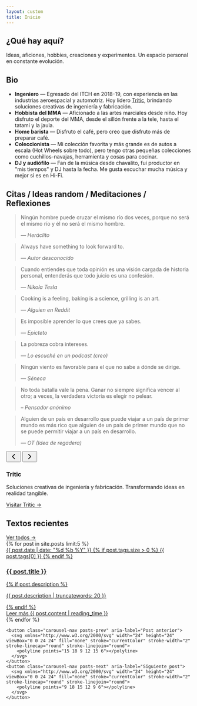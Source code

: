 ```yaml
---
layout: custom
title: Inicio
---
```


<section class="section">
  <h2>¿Qué hay aquí?</h2>
  <p>Ideas, aficiones, hobbies, creaciones y experimentos. Un espacio personal en constante evolución.</p>
</section>

<section class="section bio-section">
  <h2>Bio</h2>
  <ul class="bio-list">
    <li><strong>Ingeniero</strong> — Egresado del ITCH en 2018-19, con experiencia en las industrias aeroespacial y automotriz. Hoy lidero <a href="https://www.tritic3d.com" target="_blank" class="tritic-link">Tritic</a>, brindando soluciones creativas de ingeniería y fabricación.</li>
    <li><strong>Hobbista del MMA</strong> — Aficionado a las artes marciales desde niño. Hoy disfruto el deporte del MMA, desde el sillón frente a la tele, hasta el tatami y la jaula.</li>
    <li><strong>Home barista</strong> — Disfruto el café, pero creo que disfruto más de preparar café.</li>
    <li><strong>Coleccionista</strong> — Mi colección favorita y más grande es de autos a escala (Hot Wheels sobre todo), pero tengo otras pequeñas colecciones como cuchillos-navajas, herramienta y cosas para cocinar.</li>
    <li><strong>DJ y audiófilo</strong> — Fan de la música desde chavalito, fui productor en "mis tiempos" y DJ hasta la fecha. Me gusta escuchar mucha música y mejor si es en Hi-Fi.</li>  </ul>
</section>

<section class="section quotes-carousel-section">
  <h2>Citas / Ideas random / Meditaciones / Reflexiones</h2>
  <div class="quotes-carousel">
    <div class="quotes-track">
      <div class="quote-item">
        <blockquote>
          <p>Ningún hombre puede cruzar el mismo río dos veces, porque no será el mismo río y él no será el mismo hombre.</p>
          <cite>— Heráclito</cite>
        </blockquote>
      </div>
      <div class="quote-item">
        <blockquote>
          <p>Always have something to look forward to.</p>
          <cite>— Autor desconocido</cite>
        </blockquote>
      </div>
      <div class="quote-item">
        <blockquote>
          <p>Cuando entiendes que toda opinión es una visión cargada de historia personal, entenderás que todo juicio es una confesión.</p>
          <cite>— Nikola Tesla</cite>
        </blockquote>
      </div>
      <div class="quote-item">
        <blockquote>
          <p>Cooking is a feeling, baking is a science, grilling is an art.</p>
          <cite>— Alguien en Reddit</cite>
        </blockquote>
      </div>
      <div class="quote-item">
        <blockquote>
          <p>Es imposible aprender lo que crees que ya sabes.</p>
          <cite>— Epicteto</cite>
        </blockquote>
      </div>
      <div class="quote-item">
        <blockquote>
          <p>La pobreza cobra intereses.</p>
          <cite>— Lo escuché en un podcast (creo)</cite>
        </blockquote>
      </div>
      <div class="quote-item">
        <blockquote>
          <p>Ningún viento es favorable para el que no sabe a dónde se dirige.</p>
          <cite>— Séneca</cite>
        </blockquote>
      </div>
      <div class="quote-item">
        <blockquote>
          <p>No toda batalla vale la pena. Ganar no siempre significa vencer al otro; a veces, la verdadera victoria es elegir no pelear.</p>
          <cite>– Pensador anónimo</cite>
        </blockquote>
      </div>
      <div class="quote-item">
        <blockquote>
          <p>Alguien de un país en desarrollo que puede viajar a un país de primer mundo es más rico que alguien de un país de primer mundo que no se puede permitir viajar a un país en desarrollo.</p>
          <cite>— OT (Idea de regadera)</cite>
        </blockquote>
      </div>
    </div>
    <div class="quotes-navigation">
      <button class="carousel-nav prev" aria-label="Cita anterior">
        <svg xmlns="http://www.w3.org/2000/svg" width="24" height="24" viewBox="0 0 24 24" fill="none" stroke="currentColor" stroke-width="2" stroke-linecap="round" stroke-linejoin="round">
          <polyline points="15 18 9 12 15 6"></polyline>
        </svg>
      </button>
      <button class="carousel-nav next" aria-label="Siguiente cita">
        <svg xmlns="http://www.w3.org/2000/svg" width="24" height="24" viewBox="0 0 24 24" fill="none" stroke="currentColor" stroke-width="2" stroke-linecap="round" stroke-linejoin="round">
          <polyline points="9 18 15 12 9 6"></polyline>
        </svg>
      </button>
    </div>
  </div>
  <div class="carousel-dots"></div>
</section>

<script>
document.addEventListener('DOMContentLoaded', function() {
  const track = document.querySelector('.quotes-track');
  const items = document.querySelectorAll('.quote-item');
  const prevBtn = document.querySelector('.carousel-nav.prev');
  const nextBtn = document.querySelector('.carousel-nav.next');
  const dotsContainer = document.querySelector('.carousel-dots');
  
  let currentIndex = 0;
  let autoplayInterval;
  let isHovering = false;
  
  // Determinar cuántas citas mostrar según el ancho de pantalla
  function getItemsPerView() {
    if (window.innerWidth >= 1024) return 3;
    if (window.innerWidth >= 768) return 2;
    return 1;
  }
  
  // Obtener el gap entre items desde CSS
  function getGapSize() {
    const styles = window.getComputedStyle(track);
    const gap = styles.getPropertyValue('gap');
    return parseInt(gap) || 32; // 32px es el valor por defecto (--spacing-md)
  }
  
  // Crear indicadores de navegación
  function createDots() {
    dotsContainer.innerHTML = '';
    const itemsPerView = getItemsPerView();
    const totalPages = Math.ceil(items.length / itemsPerView);
    
    for (let i = 0; i < totalPages; i++) {
      const dot = document.createElement('button');
      dot.className = 'carousel-dot';
      dot.setAttribute('aria-label', `Ir a página ${i + 1} de citas`);
      if (i === 0) dot.classList.add('active');
      dot.addEventListener('click', () => goToIndex(i * itemsPerView));
      dotsContainer.appendChild(dot);
    }
  }
  
  // Actualizar indicadores activos
  function updateDots() {
    const dots = document.querySelectorAll('.carousel-dot');
    const itemsPerView = getItemsPerView();
    const currentPage = Math.floor(currentIndex / itemsPerView);
    
    dots.forEach((dot, index) => {
      dot.classList.toggle('active', index === currentPage);
    });
  }
  
  // Calcular el desplazamiento correcto incluyendo gaps
  function calculateOffset(index) {
    const itemWidth = items[0].offsetWidth;
    const gap = getGapSize();
    
    // Calculamos el offset como: (ancho del item + gap) * índice
    return index * (itemWidth + gap);
  }
  
  // Navegar a un índice específico
  function goToIndex(index) {
    const itemsPerView = getItemsPerView();
    const maxIndex = Math.max(0, items.length - itemsPerView);
    currentIndex = Math.max(0, Math.min(index, maxIndex));
    
    const offset = calculateOffset(currentIndex);
    
    track.style.transform = `translateX(-${offset}px)`;
    updateDots();
  }
  
  // Navegación siguiente
  function next() {
    const itemsPerView = getItemsPerView();
    const maxIndex = Math.max(0, items.length - itemsPerView);
    
    if (currentIndex >= maxIndex) {
      goToIndex(0); // Volver al inicio
    } else {
      goToIndex(currentIndex + itemsPerView);
    }
  }
  
  // Navegación anterior
  function prev() {
    const itemsPerView = getItemsPerView();
    
    if (currentIndex <= 0) {
      goToIndex(Math.max(0, items.length - itemsPerView)); // Ir al final
    } else {
      goToIndex(currentIndex - itemsPerView);
    }
  }
  
  // Autoplay
  function startAutoplay() {
    if (!isHovering) {
      autoplayInterval = setInterval(next, 5000);
    }
  }
  
  function stopAutoplay() {
    clearInterval(autoplayInterval);
  }
  
  // Event listeners
  nextBtn.addEventListener('click', () => {
    next();
    stopAutoplay();
    startAutoplay();
  });
  
  prevBtn.addEventListener('click', () => {
    prev();
    stopAutoplay();
    startAutoplay();
  });
  
  // Pausar autoplay en hover
  const carousel = document.querySelector('.quotes-carousel');
  carousel.addEventListener('mouseenter', () => {
    isHovering = true;
    stopAutoplay();
  });
  
  carousel.addEventListener('mouseleave', () => {
    isHovering = false;
    startAutoplay();
  });
  
  // Soporte táctil para móviles
  let touchStartX = 0;
  let touchEndX = 0;
  
  track.addEventListener('touchstart', e => {
    touchStartX = e.changedTouches[0].screenX;
  }, false);
  
  track.addEventListener('touchend', e => {
    touchEndX = e.changedTouches[0].screenX;
    handleSwipe();
  }, false);
  
  function handleSwipe() {
    const swipeThreshold = 50;
    const diff = touchStartX - touchEndX;
    
    if (Math.abs(diff) > swipeThreshold) {
      if (diff > 0) {
        next(); // Swipe left
      } else {
        prev(); // Swipe right
      }
      stopAutoplay();
      startAutoplay();
    }
  }
  
  // Manejar redimensionamiento de ventana
  let resizeTimeout;
  window.addEventListener('resize', () => {
    clearTimeout(resizeTimeout);
    resizeTimeout = setTimeout(() => {
      createDots();
      goToIndex(currentIndex); // Mantener el índice actual pero recalcular posición
    }, 250);
  });
  
  // Inicializar
  createDots();
  startAutoplay();
});
</script>

<section class="section tritic-section">
  <div class="tritic-card">
    <div class="tritic-content">
      <h3>Tritic</h3>
      <p>Soluciones creativas de ingeniería y fabricación. Transformando ideas en realidad tangible.</p>
      <a href="https://www.tritic3d.com" target="_blank" class="tritic-cta">Visitar Tritic →</a>
    </div>
  </div>
</section>

<section class="section recent-posts-section">
  <div class="section-header">
    <h2>Textos recientes</h2>
    <a href="/textos" class="ver-todos">Ver todos →</a>
  </div>
  
  <div class="posts-carousel">
    {% for post in site.posts limit:5 %}
    <article class="post-card-modern">
      <a href="{{ post.url }}" class="post-card-link">
        <div class="post-card-image" style="background-image: url('{{ post.image }}');">
          <div class="post-card-overlay"></div>
        </div>
        <div class="post-card-content">
          <div class="post-meta">
            <time datetime="{{ post.date | date_to_xmlschema }}">{{ post.date | date: "%d %b %Y" }}</time>
            {% if post.tags.size > 0 %}
            <span class="post-category">{{ post.tags[0] }}</span>
            {% endif %}
          </div>
          <h3 class="post-title">{{ post.title }}</h3>
          {% if post.description %}
          <p class="post-excerpt">{{ post.description | truncatewords: 20 }}</p>
          {% endif %}
          <div class="post-footer">
            <span class="read-more">Leer más</span>
            <span class="read-time">{{ post.content | reading_time }}</span>
          </div>
        </div>
      </a>
    </article>
    {% endfor %}
    
    <button class="carousel-nav posts-prev" aria-label="Post anterior">
      <svg xmlns="http://www.w3.org/2000/svg" width="24" height="24" viewBox="0 0 24 24" fill="none" stroke="currentColor" stroke-width="2" stroke-linecap="round" stroke-linejoin="round">
        <polyline points="15 18 9 12 15 6"></polyline>
      </svg>
    </button>
    <button class="carousel-nav posts-next" aria-label="Siguiente post">
      <svg xmlns="http://www.w3.org/2000/svg" width="24" height="24" viewBox="0 0 24 24" fill="none" stroke="currentColor" stroke-width="2" stroke-linecap="round" stroke-linejoin="round">
        <polyline points="9 18 15 12 9 6"></polyline>
      </svg>
    </button>
  </div>
  
  <div class="carousel-indicators"></div>
</section>

<script>
document.addEventListener('DOMContentLoaded', function() {
  const carousel = document.querySelector('.posts-carousel');
  const track = carousel;
  const cards = carousel.querySelectorAll('.post-card-modern');
  const prevBtn = carousel.querySelector('.posts-prev');
  const nextBtn = carousel.querySelector('.posts-next');
  const indicatorsContainer = document.querySelector('.carousel-indicators');
  
  let currentIndex = 0;
  let autoplayInterval;
  let isHovering = false;
  
  // Determinar cuántos posts mostrar según el ancho de pantalla
  function getItemsPerView() {
    if (window.innerWidth >= 1200) return 3;
    if (window.innerWidth >= 768) return 2;
    return 1;
  }
  
  // Crear indicadores
  function createIndicators() {
    indicatorsContainer.innerHTML = '';
    const itemsPerView = getItemsPerView();
    const totalPages = Math.ceil(cards.length / itemsPerView);
    
    for (let i = 0; i < totalPages; i++) {
      const indicator = document.createElement('button');
      indicator.className = 'carousel-indicator';
      indicator.setAttribute('aria-label', `Ir a página ${i + 1}`);
      if (i === 0) indicator.classList.add('active');
      indicator.addEventListener('click', () => goToIndex(i * itemsPerView));
      indicatorsContainer.appendChild(indicator);
    }
  }
  
  // Actualizar indicadores
  function updateIndicators() {
    const indicators = document.querySelectorAll('.carousel-indicator');
    const itemsPerView = getItemsPerView();
    const currentPage = Math.floor(currentIndex / itemsPerView);
    
    indicators.forEach((indicator, index) => {
      indicator.classList.toggle('active', index === currentPage);
    });
  }
  
  // Navegar a un índice específico
  function goToIndex(index) {
    const itemsPerView = getItemsPerView();
    const maxIndex = Math.max(0, cards.length - itemsPerView);
    currentIndex = Math.max(0, Math.min(index, maxIndex));
    
    const cardWidth = cards[0].offsetWidth;
    const gap = parseInt(window.getComputedStyle(track).gap) || 32;
    const offset = currentIndex * (cardWidth + gap);
    
    track.style.transform = `translateX(-${offset}px)`;
    updateIndicators();
  }
  
  // Navegación
  function next() {
    const itemsPerView = getItemsPerView();
    const maxIndex = Math.max(0, cards.length - itemsPerView);
    
    if (currentIndex >= maxIndex) {
      goToIndex(0);
    } else {
      goToIndex(currentIndex + 1);
    }
  }
  
  function prev() {
    if (currentIndex <= 0) {
      const itemsPerView = getItemsPerView();
      goToIndex(Math.max(0, cards.length - itemsPerView));
    } else {
      goToIndex(currentIndex - 1);
    }
  }
  
  // Event listeners
  nextBtn.addEventListener('click', () => {
    next();
    stopAutoplay();
    startAutoplay();
  });
  
  prevBtn.addEventListener('click', () => {
    prev();
    stopAutoplay();
    startAutoplay();
  });
  
  // Autoplay
  function startAutoplay() {
    if (!isHovering) {
      autoplayInterval = setInterval(next, 5000);
    }
  }
  
  function stopAutoplay() {
    clearInterval(autoplayInterval);
  }
  
  // Pausar en hover
  carousel.addEventListener('mouseenter', () => {
    isHovering = true;
    stopAutoplay();
  });
  
  carousel.addEventListener('mouseleave', () => {
    isHovering = false;
    startAutoplay();
  });
  
  // Soporte táctil
  let touchStartX = 0;
  let touchEndX = 0;
  
  carousel.addEventListener('touchstart', e => {
    touchStartX = e.changedTouches[0].screenX;
  }, false);
  
  carousel.addEventListener('touchend', e => {
    touchEndX = e.changedTouches[0].screenX;
    handleSwipe();
  }, false);
  
  function handleSwipe() {
    const swipeThreshold = 50;
    const diff = touchStartX - touchEndX;
    
    if (Math.abs(diff) > swipeThreshold) {
      if (diff > 0) {
        next();
      } else {
        prev();
      }
    }
  }
  
  // Resize handler
  let resizeTimeout;
  window.addEventListener('resize', () => {
    clearTimeout(resizeTimeout);
    resizeTimeout = setTimeout(() => {
      createIndicators();
      goToIndex(currentIndex);
    }, 250);
  });
  
  // Inicializar
  createIndicators();
  startAutoplay();
});
</script>
